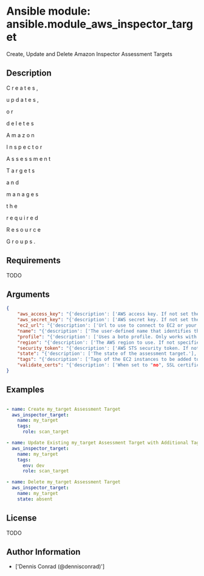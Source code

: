 # Ansible module: ansible.module_aws_inspector_target


Create, Update and Delete Amazon Inspector Assessment Targets

## Description

C
r
e
a
t
e
s
,
 
u
p
d
a
t
e
s
,
 
o
r
 
d
e
l
e
t
e
s
 
A
m
a
z
o
n
 
I
n
s
p
e
c
t
o
r
 
A
s
s
e
s
s
m
e
n
t
 
T
a
r
g
e
t
s
 
a
n
d
 
m
a
n
a
g
e
s
 
t
h
e
 
r
e
q
u
i
r
e
d
 
R
e
s
o
u
r
c
e
 
G
r
o
u
p
s
.

## Requirements

TODO

## Arguments

``` json
{
    "aws_access_key": "{'description': ['AWS access key. If not set then the value of the AWS_ACCESS_KEY_ID, AWS_ACCESS_KEY or EC2_ACCESS_KEY environment variable is used.'], 'aliases': ['ec2_access_key', 'access_key']}",
    "aws_secret_key": "{'description': ['AWS secret key. If not set then the value of the AWS_SECRET_ACCESS_KEY, AWS_SECRET_KEY, or EC2_SECRET_KEY environment variable is used.'], 'aliases': ['ec2_secret_key', 'secret_key']}",
    "ec2_url": "{'description': ['Url to use to connect to EC2 or your Eucalyptus cloud (by default the module will use EC2 endpoints). Ignored for modules where region is required. Must be specified for all other modules if region is not used. If not set then the value of the EC2_URL environment variable, if any, is used.']}",
    "name": "{'description': ['The user-defined name that identifies the assessment target.  The name must be unique within the AWS account.'], 'required': True}",
    "profile": "{'description': ['Uses a boto profile. Only works with boto >= 2.24.0.'], 'version_added': '1.6'}",
    "region": "{'description': ['The AWS region to use. If not specified then the value of the AWS_REGION or EC2_REGION environment variable, if any, is used. See U(http://docs.aws.amazon.com/general/latest/gr/rande.html#ec2_region)'], 'required': False, 'aliases': ['aws_region', 'ec2_region']}",
    "security_token": "{'description': ['AWS STS security token. If not set then the value of the AWS_SECURITY_TOKEN or EC2_SECURITY_TOKEN environment variable is used.'], 'aliases': ['access_token'], 'version_added': '1.6'}",
    "state": "{'description': ['The state of the assessment target.'], 'choices': ['absent', 'present'], 'default': 'present'}",
    "tags": "{'description': ['Tags of the EC2 instances to be added to the assessment target.', 'Required if C(state=present).']}",
    "validate_certs": "{'description': ['When set to "no", SSL certificates will not be validated for boto versions >= 2.6.0.'], 'type': 'bool', 'default': True, 'version_added': '1.5'}",
}
```

## Examples


``` yaml

- name: Create my_target Assessment Target
  aws_inspector_target:
    name: my_target
    tags:
      role: scan_target

- name: Update Existing my_target Assessment Target with Additional Tags
  aws_inspector_target:
    name: my_target
    tags:
      env: dev
      role: scan_target

- name: Delete my_target Assessment Target
  aws_inspector_target:
    name: my_target
    state: absent

```

## License

TODO

## Author Information
  - ['Dennis Conrad (@dennisconrad)']
